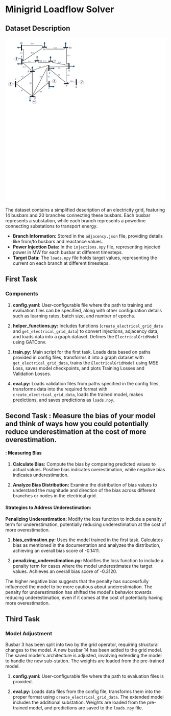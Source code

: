 # Minigrid Loadflow Solver

## Dataset Description

![Depiction of the IEEE case14 powergrid](Grid.png)

The dataset contains a simplified description of an electricity grid, featuring 14 busbars and 20 branches connecting these busbars. Each busbar represents a substation, while each branch represents a powerline connecting substations to transport energy.

- **Branch Information:** Stored in the `adjacency.json` file, providing details like from/to busbars and reactance values.
- **Power Injection Data:** In the `injections.npy` file, representing injected power in MW for each busbar at different timesteps.
- **Target Data:** The `loads.npy` file holds target values, representing the current on each branch at different timesteps.

## First Task

### Components

1. **config.yaml:**
   User-configurable file where the path to training and evaluation files can be specified, along with other configuration details such as learning rates, batch size, and number of epochs.

2. **helper_functions.py:**
   Includes functions (`create_electrical_grid_data` and `get_electrical_grid_data`) to convert injections, adjacency data, and loads data into a graph dataset. Defines the `ElectricalGridModel` using GATConv.

3. **train.py:**
   Main script for the first task. Loads data based on paths provided in config files, transforms it into a graph dataset with `get_electrical_grid_data`, trains the `ElectricalGridModel` using MSE Loss, saves model checkpoints, and plots Training Losses and Validation Losses.

4. **eval.py:**
   Loads validation files from paths specified in the config files, transforms data into the required format with `create_electrical_grid_data`, loads the trained model, makes predictions, and saves predictions as `loads.npy`.

## Second Task : Measure the bias of your model and think of ways how you could potentially reduce underestimation at the cost of more overestimation.

#### : Measuring Bias

1. **Calculate Bias:**
   Compute the bias by comparing predicted values to actual values. Positive bias indicates overestimation, while negative bias indicates underestimation.

2. **Analyze Bias Distribution:**
   Examine the distribution of bias values to understand the magnitude and direction of the bias across different branches or nodes in the electrical grid.

#### Strategies to Address Underestimation:

**Penalizing Underestimation:**
Modify the loss function to include a penalty term for underestimation, potentially reducing underestimation at the cost of more overestimation.

1. **bias_estimation.py:**
   Uses the model trained in the first task. Calculates bias as mentioned in the documentation and analyzes the distribution, achieving an overall bias score of -0.1411.

2. **penalizing_underestimation.py:**
   Modifies the loss function to include a penalty term for cases where the model underestimates the target values. Achieves an overall bias score of -0.3120.

The higher negative bias suggests that the penalty has successfully influenced the model to be more cautious about underestimation. The penalty for underestimation has shifted the model's behavior towards reducing underestimation, even if it comes at the cost of potentially having more overestimation.

## Third Task

### Model Adjustment

Busbar 3 has been split into two by the grid operator, requiring structural changes to the model. A new busbar 14 has been added to the grid model. The saved model's architecture is adjusted, involving extending the model to handle the new sub-station. The weights are loaded from the pre-trained model.

1. **config.yaml:**
   User-configurable file where the path to evaluation files is provided.

2. **eval.py:**
   Loads data files from the config file, transforms them into the proper format using `create_electrical_grid_data`. The extended model includes the additional substation. Weights are loaded from the pre-trained model, and predictions are saved to the `loads.npy` file.

